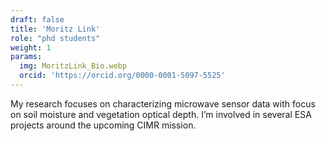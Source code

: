 ```yaml
---
draft: false
title: 'Moritz Link'
role: "phd students"
weight: 1
params:
  img: MoritzLink_Bio.webp
  orcid: 'https://orcid.org/0000-0001-5097-5525'
---
```


My research focuses on characterizing microwave sensor data with focus on soil moisture and vegetation optical depth. I’m involved in several ESA projects around the upcoming CIMR mission.
